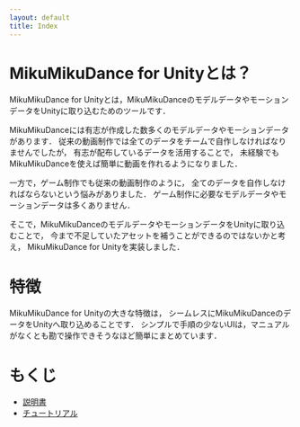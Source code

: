 ```yaml
---
layout: default
title: Index
---
```


MikuMikuDance for Unityとは？
===========

<div>
MikuMikuDance for Unityとは，MikuMikuDanceのモデルデータやモーションデータをUnityに取り込むためのツールです．
</div>

MikuMikuDanceには有志が作成した数多くのモデルデータやモーションデータがあります．
従来の動画制作では全てのデータをチームで自作しなければなりませんでしたが，
有志が配布しているデータを活用することで，
未経験でもMikuMikuDanceを使えば簡単に動画を作れるようになりました．

一方で，ゲーム制作でも従来の動画制作のように，
全てのデータを自作しなければならないという悩みがありました．
ゲーム制作に必要なモデルデータやモーションデータは多くありません．

そこで，MikuMikuDanceのモデルデータやモーションデータをUnityに取り込むことで，
今まで不足していたアセットを補うことができるのではないかと考え，
MikuMikuDance for Unityを実装しました．

# 特徴
MikuMikuDance for Unityの大きな特徴は，
シームレスにMikuMikuDanceのデータをUnityへ取り込めることです．
シンプルで手順の少ないUIは，マニュアルがなくとも勘で操作できそうなほど簡単にまとめています．



# もくじ
* [説明書](howto.html)
* [チュートリアル](tutorial.html)